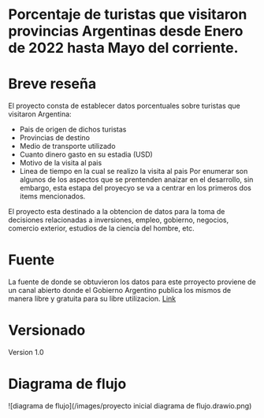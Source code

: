 # Porcentaje de turistas que visitaron provincias Argentinas desde Enero de 2022 hasta Mayo del corriente.

# Breve reseña
El proyecto consta de establecer datos porcentuales sobre turistas que visitaron Argentina: 
* Pais de origen de dichos turistas
* Provincias de destino
* Medio de transporte utilizado
* Cuanto dinero gasto en su estadia (USD)
* Motivo de la visita al pais
* Linea de tiempo en la cual se realizo la visita al pais
Por enumerar son algunos de los aspectos que se prentenden anaizar en el desarrollo, sin embargo, esta estapa del proyecyo se va a centrar en los primeros dos items mencionados.

El proyecto esta destinado a la obtencion de datos para la toma de decisiones relacionadas a inversiones, empleo, gobierno, negocios, comercio exterior, estudios de la ciencia del hombre, etc.

# Fuente
La fuente de donde se obtuvieron los datos para este prroyecto proviene de un canal abierto donde el Gobierno Argentino publica los mismos de manera libre y gratuita para su libre utilizacion. [Link](https://datos.gob.ar/)

# Versionado
Version 1.0

# Diagrama de flujo


![diagrama de flujo](/images/proyecto inicial diagrama de flujo.drawio.png)
